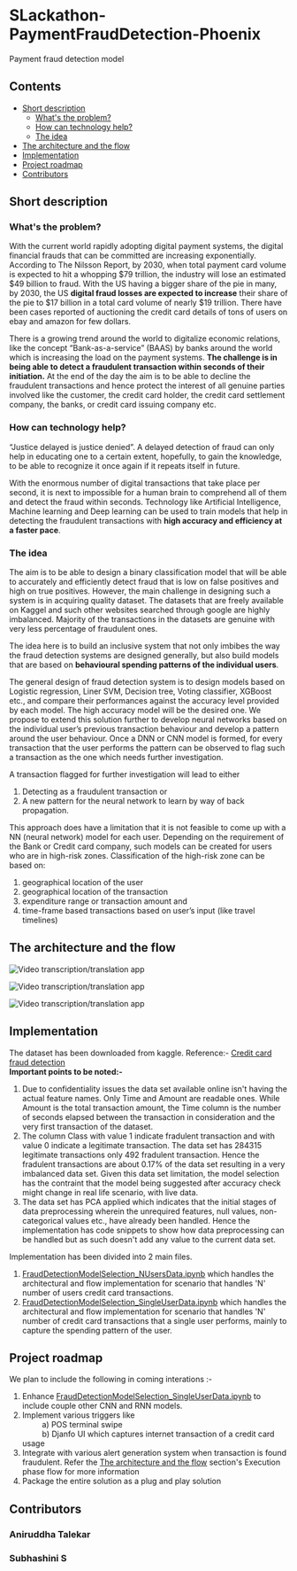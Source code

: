 # SLackathon-PaymentFraudDetection-Phoenix
Payment fraud detection model 

## Contents

- [Short description](#short-description)
  - [What's the problem?](#whats-the-problem)
  - [How can technology help?](#how-can-technology-help)
  - [The idea](#the-idea)
- [The architecture and the flow](#the-architecture-and-the-flow)
- [Implementation](#implementation)
- [Project roadmap](#project-roadmap)
- [Contributors](#contributors)

## Short description

### What's the problem?

With the current world rapidly adopting digital payment systems, the digital financial frauds that can be committed are increasing exponentially. According to The Nilsson Report, by 2030, when total payment card volume is expected to hit a whopping $79 trillion, the industry will lose an estimated $49 billion to fraud. With the US having a bigger share of the pie in many, by 2030, the US <b>digital fraud losses are expected to increase</b> their share of the pie to $17 billion in a total card volume of nearly $19 trillion. There have been cases reported of auctioning the credit card details of tons of users on ebay and amazon for few dollars.

There is a growing trend around the world to digitalize economic relations, like the concept “Bank-as-a-service” (BAAS) by banks around the world which is increasing the load on the payment systems. <b>The challenge is in being able to detect a fraudulent transaction within seconds of their initiation.</b> At the end of the day the aim is to be able to decline the fraudulent transactions and hence protect the interest of all genuine parties involved like the customer, the credit card holder, the credit card settlement company, the banks, or credit card issuing company etc. 

### How can technology help?
“Justice delayed is justice denied”. A delayed detection of fraud can only help in educating one to a certain extent, hopefully, to gain the knowledge, to be able to recognize it once again if it repeats itself in future. 

With the enormous number of digital transactions that take place per second, it is next to impossible for a human brain to comprehend all of them and detect the fraud within seconds. Technology like Artificial Intelligence, Machine learning and Deep learning can be used to train models that help in detecting the fraudulent transactions with <b> high accuracy and efficiency at a faster pace</b>.

### The idea

The aim is to be able to design a binary classification model that will be able to accurately and efficiently detect fraud that is low on false positives and high on true positives. However, the main challenge in designing such a system is in acquiring quality dataset. The datasets that are freely available on Kaggel and such other websites searched through google are highly imbalanced. Majority of the transactions in the datasets are genuine with very less percentage of fraudulent ones. 

The idea here is to build an inclusive system that not only imbibes the way the fraud detection systems are designed generally, but also build models that are based on <b>behavioural spending patterns of the individual users</b>.

The general design of fraud detection system is to design models based on Logistic regression, Liner SVM, Decision tree, Voting classifier, XGBoost etc., and compare their performances against the accuracy level provided by each model. The high accuracy model will be the desired one. 
We propose to extend this solution further to develop neural networks based on the individual user’s previous transaction behaviour and develop a pattern around the user behaviour. Once a DNN or CNN model is formed, for every transaction that the user performs the pattern can be observed to flag such a transaction as the one which needs further investigation. 

A transaction flagged for further investigation will lead to either 
<ol>
  <li> Detecting as a fraudulent transaction or </li>
  <li>A new pattern for the neural network to learn by way of back propagation.</li>
</ol>

This approach does have a limitation that it is not feasible to come up with a NN (neural network) model for each user. Depending on the requirement of the Bank or Credit card company, such models can be created for users who are in high-risk zones. Classification of the high-risk zone can be based on: 
<ol>
  <li> geographical location of the user </li>
  <li> geographical location of the transaction </li>
  <li> expenditure range or transaction amount and </li>
  <li> time-frame based transactions based on user’s input (like travel timelines) </li>
</ol>
  

## The architecture and the flow
![Video transcription/translation app](https://github.com/subhashini-sreeni/SLackathon-PaymentFraudDetection-Phoenix/blob/2ce06e821cb5faeb0a9d45f79562e9e2631c88bc/Prephase%20-%20Generic%20scenario%20model%20selection.png)


![Video transcription/translation app](https://github.com/subhashini-sreeni/SLackathon-PaymentFraudDetection-Phoenix/blob/6891e422d4373dce9b1d7b48141422af5a316040/Prephase%20-%20single%20user%20model%20selection.png)

![Video transcription/translation app](https://github.com/subhashini-sreeni/SLackathon-PaymentFraudDetection-Phoenix/blob/6891e422d4373dce9b1d7b48141422af5a316040/Execution%20Phase.png)

## Implementation
The dataset has been downloaded from kaggle. Reference:- [Credit card fraud detection](https://www.kaggle.com/datasets/mlg-ulb/creditcardfraud) <br>
<b>Important points to be noted:-</b>
1. Due to confidentiality issues the data set available online isn't having the actual feature names. Only Time and Amount are readable ones. While Amount is the total transaction amount, the Time column is the number of seconds elapsed between the transaction in consideration and the very first transaction of the dataset. <br>
2. The column Class with value 1 indicate fradulent transaction and with value 0 indicate a legitimate transaction. The data set has 284315 legitimate transactions only 492 fradulent transaction. Hence the fradulent transactions are about 0.17% of the data set resulting in a very imbalanced data set. Given this data set limitation, the model selection has the contraint that the model being suggested after accuracy check might change in real life scenario, with live data. <br>
3. The data set has PCA applied which indicates that the initial stages of data preprocessing wherein the unrequired features, null values, non-categorical values etc., have already been handled. Hence the implementation has code snippets to show how data preprocessing can be handled but as such doesn't add any value to the current data set.

Implementation has been divided into 2 main files. 
1. [FraudDetectionModelSelection_NUsersData.ipynb](https://github.com/subhashini-sreeni/SLackathon-PaymentFraudDetection-Phoenix/blob/ddb883ee28f91cdc7d46796649774fb75286fcac/implementation/FraudDetectionModelSelection_NUsersData.ipynb) which handles the architectural and flow implementation for scenario that handles 'N' number of users credit card transactions. 
2. [FraudDetectionModelSelection_SingleUserData.ipynb](https://github.com/subhashini-sreeni/SLackathon-PaymentFraudDetection-Phoenix/blob/1e3c2b309f2e3f2a8fdfe58385be5dea16cd9a66/implementation/FraudDetectionModelSelection_SingleUserData.ipynb) which handles the architectural and flow implementation for scenario that handles 'N' number of credit card transactions that a single user performs, mainly to capture the spending pattern of the user. 

## Project roadmap
We plan to include the following in coming interations :- <br>
1. Enhance [FraudDetectionModelSelection_SingleUserData.ipynb](https://github.com/subhashini-sreeni/SLackathon-PaymentFraudDetection-Phoenix/blob/1e3c2b309f2e3f2a8fdfe58385be5dea16cd9a66/implementation/FraudDetectionModelSelection_SingleUserData.ipynb) to include couple other CNN and RNN models.<br>
2. Implement various triggers like <br>
&nbsp;&nbsp;&nbsp;&nbsp;&nbsp;&nbsp;&nbsp;&nbsp; a) POS terminal swipe <br>
&nbsp;&nbsp;&nbsp;&nbsp;&nbsp;&nbsp;&nbsp;&nbsp; b) Djanfo UI which captures internet transaction of a credit card usage <br>
3. Integrate with various alert generation system when transaction is found fraudulent. Refer the [The architecture and the flow](#the-architecture-and-the-flow) section's Execution phase flow for more information <br>
4. Package the entire solution as a plug and play solution

## Contributors
### Aniruddha Talekar
### Subhashini S

